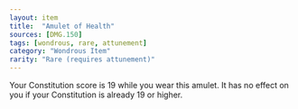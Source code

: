 ```yaml
---
layout: item
title:  "Amulet of Health"
sources: [DMG.150]
tags: [wondrous, rare, attunement]
category: "Wondrous Item"
rarity: "Rare (requires attunement)"
---
```


Your Constitution score is 19 while you wear this amulet. It has no effect on you if your Constitution is already 19 or higher.